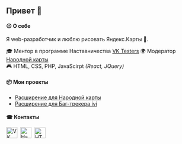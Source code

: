 ## Привет 👋

#### 😉 О себе
Я web-разработчик и люблю рисовать Яндекс.Карты 💖.

🎓 Ментор в программе Наставничества [VK Testers](https://vk.com/testers)
🌍 Модератор [Народной карты](https://n.maps.yandex.ru/#!/users/demon7010)<br>
🎮 HTML, CSS, PHP, JavaScirpt _(React, JQuery)_<br>


#### 📦 Мои проекты

* [Расширение для Народной карты](https://github.com/Dmitry-407/nmap)
* [Расширение для Баг-трекера ivi](https://github.com/Dmitry-407/Betatest-ivi-Redmine)


#### ☎ Контакты

<a href="https://vk.com/id236355263" title="VK"><img width="30" height="30" src="https://vk.com/images/icons/favicons/fav_logo.ico" alt="VK"/></a>&nbsp;
<a href="https://n.maps.yandex.ru/#!/users/demon7010" title="Народная карта"><img width="30" height="30" src="https://user-images.githubusercontent.com/52531675/179037243-a6b36a03-5c36-4421-ad0e-0bab82b9b7dd.png" alt="Народная карта"/></a>&nbsp;
<a href="https://htmlacademy.ru/profile/_dmitry" title="HTML Academy"><img width="30" height="29" src="https://user-images.githubusercontent.com/52531675/179049388-578a96bc-3a2b-407f-8d3c-c6ef26aeb68c.png" alt="HTML Academy"/></a>&nbsp;
